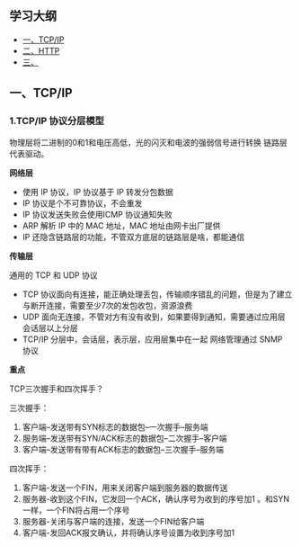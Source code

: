## 学习大纲
* [一、TCP/IP](#1)
* [二、HTTP](#2)
* [三、](#3)


## <span id="">一、TCP/IP</span>
### 1.TCP/IP 协议分层模型
物理层将二进制的0和1和电压高低，光的闪灭和电波的强弱信号进行转换
链路层代表驱动。

**网络层**

* 使用 IP 协议，IP 协议基于 IP 转发分包数据
* IP 协议是个不可靠协议，不会重发
* IP 协议发送失败会使用ICMP 协议通知失败
* ARP 解析 IP 中的 MAC 地址，MAC 地址由网卡出厂提供
* IP 还隐含链路层的功能，不管双方底层的链路层是啥，都能通信

**传输层**

通用的 TCP 和 UDP 协议
* TCP 协议面向有连接，能正确处理丢包，传输顺序错乱的问题，但是为了建立与断开连接，需要至少7次的发包收包，资源浪费
* UDP 面向无连接，不管对方有没有收到，如果要得到通知，需要通过应用层
会话层以上分层
* TCP/IP 分层中，会话层，表示层，应用层集中在一起
网络管理通过 SNMP 协议

**重点**


TCP三次握手和四次挥手？

三次握手：

1. 客户端–发送带有SYN标志的数据包–一次握手–服务端
2. 服务端–发送带有SYN/ACK标志的数据包–二次握手–客户端
3. 客户端–发送带有带有ACK标志的数据包–三次握手–服务端

四次挥手：

1. 客户端-发送一个FIN，用来关闭客户端到服务器的数据传送
2. 服务器-收到这个FIN，它发回一个ACK，确认序号为收到的序号加1 。和SYN一样，一个FIN将占用一个序号
3. 服务器-关闭与客户端的连接，发送一个FIN给客户端
4. 客户端-发回ACK报文确认，并将确认序号设置为收到序号加1
